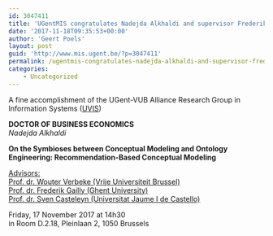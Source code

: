```yaml
---
id: 3047411
title: 'UGentMIS congratulates Nadejda Alkhaldi and supervisor Frederik Gailly for obtaining the joint UGent-VUB doctoral degree in Business Economics'
date: '2017-11-18T09:35:53+00:00'
author: 'Geert Poels'
layout: post
guid: 'http://www.mis.ugent.be/?p=3047411'
permalink: /ugentmis-congratulates-nadejda-alkhaldi-and-supervisor-frederik-gailly-for-obtaining-the-joint-ugent-vub-doctoral-degree-in-business-economics/
categories:
    - Uncategorized
---
```


A fine accomplishment of the UGent-VUB Alliance Research Group in Information Systems ([UVIS](http://www.mis.ugent.be/ugent-vub-is-alliance-research-group/ "UVIS"))

**DOCTOR OF BUSINESS ECONOMICS**  
*Nadejda Alkhaldi*

**On the Symbioses between Conceptual Modeling and Ontology Engineering: Recommendation-Based Conceptual Modeling**

<ins datetime="2017-11-18T09:26:13+00:00">Advisors:  
Prof. dr. Wouter Verbeke (Vrije Universiteit Brussel)  
Prof. dr. Frederik Gailly (Ghent University)  
Prof. dr. Sven Casteleyn (Universitat Jaume I de Castello)</ins>

Friday, 17 November 2017 at 14h30  
in Room D.2.18, Pleinlaan 2, 1050 Brussels